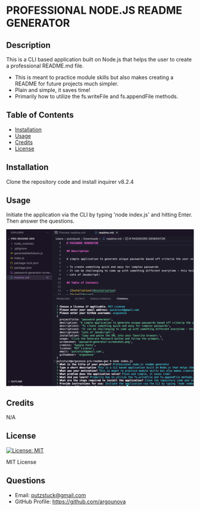 # PROFESSIONAL NODE.JS README GENERATOR

## Description

This is a CLI based application built on Node.js that helps the user to create a professional README.md file.

- This is meant to practice module skills but also makes creating a README for future projects much simpler.
- Plain and simple, it saves time!
- Primarily how to utilize the fs.writeFile and fs.appendFile methods.

## Table of Contents

- [Installation](#installation)
- [Usage](#usage)
- [Credits](#credits)
- [License](#license)

## Installation

Clone the repository code and install inquirer v8.2.4

## Usage

Initiate the application via the CLI by typing 'node index.js' and hitting Enter. Then answer the questions.

![application screenshot](readme-gen-screenshot.png)

## Credits

N/A

## License

[![License: MIT](https://img.shields.io/badge/License-MIT-yellow.svg)](https://opensource.org/licenses/MIT)

MIT License

## Questions

- Email: putzstuck@gmail.com
- GitHub Profile: https://github.com/argounova
